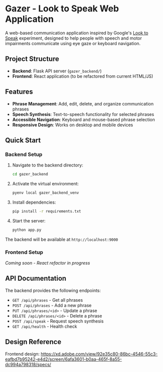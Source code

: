 # Gazer - Look to Speak Web Application

A web-based communication application inspired by Google's [Look to Speak](https://experiments.withgoogle.com/looktospeak) experiment, designed to help people with speech and motor impairments communicate using eye gaze or keyboard navigation.

## Project Structure

- **Backend**: Flask API server (`gazer_backend/`)
- **Frontend**: React application (to be refactored from current HTML/JS)

## Features

- **Phrase Management**: Add, edit, delete, and organize communication phrases
- **Speech Synthesis**: Text-to-speech functionality for selected phrases
- **Accessible Navigation**: Keyboard and mouse-based phrase selection
- **Responsive Design**: Works on desktop and mobile devices

## Quick Start

### Backend Setup

1. Navigate to the backend directory:
   ```bash
   cd gazer_backend
   ```

2. Activate the virtual environment:
   ```bash
   pyenv local gazer_backend_venv
   ```

3. Install dependencies:
   ```bash
   pip install -r requirements.txt
   ```

4. Start the server:
   ```bash
   python app.py
   ```

The backend will be available at `http://localhost:9000`

### Frontend Setup

*Coming soon - React refactor in progress*

## API Documentation

The backend provides the following endpoints:

- `GET /api/phrases` - Get all phrases
- `POST /api/phrases` - Add a new phrase
- `PUT /api/phrases/<id>` - Update a phrase
- `DELETE /api/phrases/<id>` - Delete a phrase
- `POST /api/speak` - Request speech synthesis
- `GET /api/health` - Health check

## Design Reference

Frontend design: https://xd.adobe.com/view/92e35c80-86bc-4546-55c3-eafbd7b95242-e4d2/screen/6afa3601-b0aa-465f-8a55-dc994a798318/specs/
